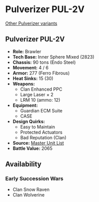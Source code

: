 # Pulverizer PUL-2V 

[Other Pulverizer variants](../pulverizer.md) 

## Pulverizer PUL-2V 

- **Role:** Brawler 
- **Tech Base:** Inner Sphere Mixed (2823) 
- **Chassis:** 90 tons (Endo Steel) 
- **Movement:** 4 / 6 
- **Armor:** 277 (Ferro Fibrous) 
- **Heat Sinks:** 15 (30) 
- **Weapons:** 
  - Clan Enhanced PPC 
  - Large Laser × 2 
  - LRM 10 (ammo: 12) 
- **Equipment:** 
  - Guardian ECM Suite 
  - CASE 
- **Design Quirks:** 
  - Easy to Maintain 
  - Protected Actuators 
  - Bad Reputation (Clan) 
- **Source:** [Master Unit List](http://masterunitlist.info/Unit/Details/2590/pulverizer-pul-2v) 
- **Battle Value:** 2065 

## Availability 

### Early Succession Wars 

- Clan Snow Raven 
- Clan Wolverine 

